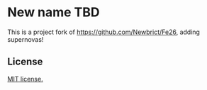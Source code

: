 # New name TBD

This is a project fork of https://github.com/Newbrict/Fe26, adding supernovas!

## License
[MIT license.](LICENSE.txt)
